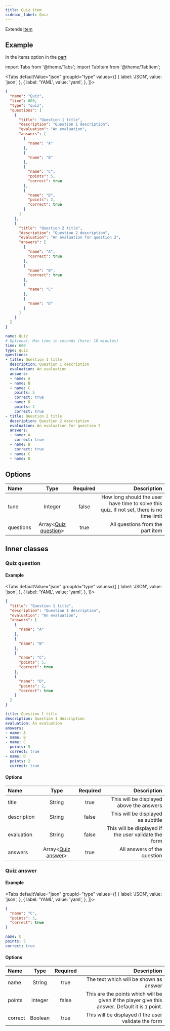 ```yaml
---
title: Quiz item
sidebar_label: Quiz
---
```

Extends [Item](overview)

## Example

In the items option in the [part](../part)

import Tabs from '@theme/Tabs';
import TabItem from '@theme/TabItem';

<Tabs defaultValue="json" groupId="type" values={[
  { label: 'JSON', value: 'json', },
  { label: 'YAML', value: 'yaml', },
]}>
<TabItem value="json">

```json title="<course>/<part>/config.json"
{
  "name": "Quiz",
  "time": 600,
  "type": "quiz",
  "questions": [
    {
      "title": "Question 1 title",
      "description": "Question 1 description",
      "evaluation": "An evaluation",
      "answers": [
        {
          "name": "A"
        },
        {
          "name": "B"
        },
        {
          "name": "C",
          "points": 5,
          "correct": true
        },
        {
          "name": "D",
          "points": 2,
          "correct": true
        }
      ]
    },
    {
      "title": "Question 2 title",
      "description": "Question 2 description",
      "evaluation": "An evaluation for question 2",
      "answers": [
        {
          "name": "A",
          "correct": true
        },
        {
          "name": "B",
          "correct": true
        },
        {
          "name": "C"
        },
        {
          "name": "D"
        }
      ]
    }
  ]
}
```

</TabItem>
<TabItem value="yaml">

```yaml title="<course>/<part>/config.yml"
name: Quiz
# Optional: Max time in seconds (here: 10 minutes)
time: 600
type: quiz
questions:
- title: Question 1 title
  description: Question 1 description
  evaluation: An evaluation
  answers:
  - name: A
  - name: B
  - name: C
    points: 5
    correct: true
  - name: D
    points: 2
    correct: true
- title: Question 2 title
  description: Question 2 description
  evaluation: An evaluation for question 2
  answers:
  - name: A
    correct: true
  - name: B
    correct: true
  - name: C
  - name: D
```

</TabItem>
</Tabs>

## Options

| Name      |                  Type                  | Required |                                                                               Description |
| :-------- | :------------------------------------: | :------: | ----------------------------------------------------------------------------------------: |
| tune      |                Integer                 |  false   | How long should the user have time to solve this quiz. If not set, there is no time limit |
| questions | Array<[Quiz question](#quiz-question)> |   true   |                                                          All questions from the part item |

## Inner classes

### Quiz question

#### Example

<Tabs defaultValue="json" groupId="type" values={[
  { label: 'JSON', value: 'json', },
  { label: 'YAML', value: 'yaml', },
]}>
<TabItem value="json">

```json title="<course>/<part>/config.json"
{
  "title": "Question 1 title",
  "description": "Question 1 description",
  "evaluation": "An evaluation",
  "answers": [
    {
      "name": "A"
    },
    {
      "name": "B"
    },
    {
      "name": "C",
      "points": 5,
      "correct": true
    },
    {
      "name": "D",
      "points": 2,
      "correct": true
    }
  ]
}
```

</TabItem>
<TabItem value="yaml">

```yaml title="<course>/<part>/config.yml"
title: Question 1 title
description: Question 1 description
evaluation: An evaluation
answers:
- name: A
- name: B
- name: C
  points: 5
  correct: true
- name: D
  points: 2
  correct: true
```

</TabItem>
</Tabs>

#### Options

| Name        |                Type                | Required |                                          Description |
| :---------- | :--------------------------------: | :------: | ---------------------------------------------------: |
| title       |               String               |   true   |             This will be displayed above the answers |
| description |               String               |  false   |                   This will be displayed as subtitle |
| evaluation  |               String               |  false   | This will be displayed if the user validate the form |
| answers     | Array<[Quiz answer](#quiz-answer)> |   true   |                          All answers of the question |

### Quiz answer

#### Example

<Tabs defaultValue="json" groupId="type" values={[
  { label: 'JSON', value: 'json', },
  { label: 'YAML', value: 'yaml', },
]}>
<TabItem value="json">

```json title="<course>/<part>/config.json"
{
  "name": "C",
  "points": 5,
  "correct": true
}
```

</TabItem>
<TabItem value="yaml">

```yaml title="<course>/<part>/config.yml"
name: C
points: 5
correct: true
```

</TabItem>
</Tabs>

#### Options

| Name    |  Type   | Required |                                                                                      Description |
| :------ | :-----: | :------: | -----------------------------------------------------------------------------------------------: |
| name    | String  |   true   |                                                           The text which will be shown as answer |
| points  | Integer |  false   | This are the points which will be given if the player give this answer. Default it is `1` point. |
| correct | Boolean |   true   |                                             This will be displayed if the user validate the form |

